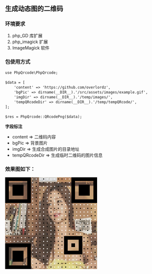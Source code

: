 
## 生成动态图的二维码

### 环境要求
1. php_GD 库扩展
2. php_imagick 扩展
3. ImageMagick 软件

### 包使用方式

```
use PhpQrcode\PhpQrcode;

$data = [
    'content' => 'https://github.com/overlordz',
    'bgPic' => dirname(__DIR__).'/src/assets/images/example.gif',
    'imgDir' => dirname(__DIR__).'/temp/images/',
    'tempQRcodeDir' => dirname(__DIR__).'/temp/tempQRcode/',
];

$res = PhpQrcode::QRcodePng($data);

```
**字段标注**

- content => 二维码内容
- bgPic => 背景图片
- imgDir => 生成合成图片的目录地址
- tempQRcodeDir => 生成临时二维码的图片信息

### 效果图如下：

![8b858c9601cedeb50d6a025ce1dfec30](./temp/images/8b858c9601cedeb50d6a025ce1dfec30.gif)